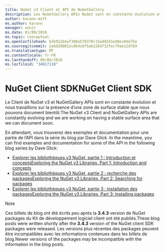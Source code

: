 ```yaml
---
title: NuGet v3 Client et API de NuGetGallery
description: Les NuGetGallery APIs NuGet sont en constante évolution et non encore documenté, mais des exemples sont disponibles sur le blog de Dave Glick.
author: karann-msft
ms.author: karann
manager: unnir
ms.date: 01/09/2018
ms.topic: conceptual
ms.openlocfilehash: b3b912b4af388a578378c15ad9241ed8ec0de75e
ms.sourcegitcommit: 2a6d200012cdb4cbf5ab1264f12fecf9ae12d769
ms.translationtype: MT
ms.contentlocale: fr-FR
ms.lasthandoff: 06/06/2018
ms.locfileid: "34817110"
---
```

# <a name="nuget-client-sdk"></a><span data-ttu-id="0d611-103">NuGet Client SDK</span><span class="sxs-lookup"><span data-stu-id="0d611-103">NuGet Client SDK</span></span>

<span data-ttu-id="0d611-104">Le Client de NuGet v3 et NuGetGallery APIs sont en constante évolution et nous travaillons sur la présence d’une zone de surface stable que nous pouvons document bientôt.</span><span class="sxs-lookup"><span data-stu-id="0d611-104">The NuGet v3 Client and NuGetGallery APIs are constantly evolving and we are working on having a stable surface area that we can document soon.</span></span>

<span data-ttu-id="0d611-105">En attendant, vous trouverez des exemples et documentation pour une partie de l’API dans la série du blog par Dave Glick :</span><span class="sxs-lookup"><span data-stu-id="0d611-105">In the meantime, you can find examples and documentation for some of the API in the following blog series by Dave Glick:</span></span>

- [<span data-ttu-id="0d611-106">Explorer les bibliothèques v3 NuGet, partie 1 : Introduction et concepts</span><span class="sxs-lookup"><span data-stu-id="0d611-106">Exploring the NuGet v3 Libraries, Part 1: Introduction and concepts</span></span>](http://daveaglick.com/posts/exploring-the-nuget-v3-libraries-part-1)
- [<span data-ttu-id="0d611-107">Explorer les bibliothèques v3 NuGet, partie 2 : recherche des packages</span><span class="sxs-lookup"><span data-stu-id="0d611-107">Exploring the NuGet v3 Libraries, Part 2: Searching for packages</span></span>](http://daveaglick.com/posts/exploring-the-nuget-v3-libraries-part-2)
- [<span data-ttu-id="0d611-108">Explorer les bibliothèques v3 NuGet, partie 3 : installation des packages</span><span class="sxs-lookup"><span data-stu-id="0d611-108">Exploring the NuGet v3 Libraries, Part 3: Installing packages</span></span>](http://daveaglick.com/posts/exploring-the-nuget-v3-libraries-part-3)

> [!Note]
> <span data-ttu-id="0d611-109">Ces billets de blog ont été écrits peu après la **3.4.3** version de NuGet packages du Kit de développement logiciel client ont été publiés.</span><span class="sxs-lookup"><span data-stu-id="0d611-109">These blog posts were written shortly after the **3.4.3** version of the NuGet client SDK packages were released.</span></span>
> <span data-ttu-id="0d611-110">Les versions plus récentes des packages peuvent être incompatibles avec les informations contenues dans les billets de blog.</span><span class="sxs-lookup"><span data-stu-id="0d611-110">Newer versions of the packages may be incompatible with the information in the blog posts.</span></span>
